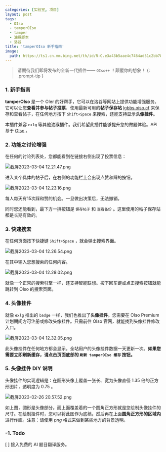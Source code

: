 ```yaml
---
categories: [实验室, 项目]
layout: post
tags:
  - OIso
  - tamperOIso
  - tamper
  - 油猴脚本
  - 洛谷
title: 'tamperOIso 新手指南'
image:
  path: https://ts1.cn.mm.bing.net/th/id/R-C.e3a43b5aae4c7464ad51c2bb787f5bbe?rik=I5UonE4foZQ7uQ&riu=http%3a%2f%2fimage.samanlehua.com%2ffile%2fuserfiles%2fimages%2f2017072614295834295.jpg&ehk=RMbrgza9J%2fovtFI%2b3%2bq8Eo1kZVZ8R5eARZN6imon1Nw%3d&risl=&pid=ImgRaw&r=0
---
```


> 请期待我们即将发布的全新一代插件—— `OIso++` ！颠覆你的想象！
{: .prompt-tip }

### 1. 新手指南

**tamperOIso** 是一个 OIer 的好帮手，它可以在洛谷等网站上提供功能增强服务。它可以让您**查看并参与帖子投票**、使用最新可用的**帖子保存站** [lgbbs.oiso.cf](https://lgbbs.oiso.cf "lgbbs.oiso.cf") 来保存和查看帖子，在任何地方按下 `Shift+Space` 来搜索，还能支持显示**头像挂件**。

本插件兼容 `exlg` 等其他油猴插件。我们希望此插件能够提升您的做题体验。API 基于 [OIso](https://www.oiso.cf "OIso") 。

### 2. 功能之讨论增强

在任何的讨论列表处，您都能看到在链接右侧出现了投票信息：

![截屏2023-03-04 12.21.47.png](https://s2.loli.net/2023/03/04/fGgJw71jzNaSdrA.png)

进入某个具体的帖子后，在右侧的功能栏上会出现点赞和踩的按钮。

![截屏2023-03-04 12.23.16.png](https://s2.loli.net/2023/03/04/swWhE86diZUBvx2.png)

每人每天有15次踩和赞的机会。一旦做出决策后，无法撤销。

同时您还能看到，最下方一排按钮是 `保存帖子` 和 `查看备份` 。这里使用的帖子保存站都是长期有效的。

### 3. 快速搜索

在任何页面按下快捷键 `Shift+Space` ，就会弹出搜索界面。

![截屏2023-03-04 12.26.54.png](https://s2.loli.net/2023/03/04/kbVKcq1NDdIuZC6.png)

在其中输入您想搜索的任何内容。

![截屏2023-03-04 12.28.02.png](https://s2.loli.net/2023/03/04/s1cAYogy82qvCtP.png)

就像一个正常的搜索引擎一样，还支持智能联想。按下回车键或点击搜索按钮就能跳转到 OIso 的搜索页面。

### 4. 头像挂件

就像 `exlg` 推出的 `badge` 一样，我们也推出了**头像挂件**。您需要在 OIso Premium 计划期间方可注册或修改头像挂件。只需前往 OIso 官网，就能找到头像挂件修改入口。

![截屏2023-03-04 12.32.05.png](https://s2.loli.net/2023/03/04/VfoIjniTs2gNF19.png)

此头像挂件在任何地方都会显示。全站用户的头像挂件数据一天更新一次。**如果您需要立即刷新缓存，请点击页面底部的 `刷新 tamperOIso 缓存` 按钮。**

### 5. 头像挂件 DIY 说明

头像挂件的实现逻辑是：在圆形头像上覆盖一张长、宽为头像直径
 $1.35$ 倍的正方形图片，透明度为 $0.75$ 。

![截屏2023-02-26 20.57.52.png](https://s2.loli.net/2023/02/26/yCZ379AJlzXrtso.png)

如上图，圆形是头像部分，而上面覆盖着的一个圆角正方形就是您绘制头像挂件的尺寸。在绘制挂件时，您可以将此图作为底稿，然后再在上面**圆角正方形的区域内**进行作画。注意：请使用 $png$ 格式来做到某些地方的背景透明。

### -1. Todo

[ ] 接入免费的 AI 题目翻译服务。
